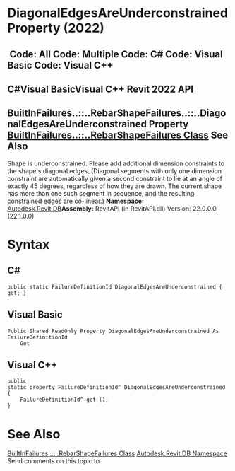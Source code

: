 # DiagonalEdgesAreUnderconstrained Property (2022)

﻿
 Code: All Code: Multiple Code: C# Code: Visual Basic Code: Visual C++   
---  
C#Visual BasicVisual C++
Revit 2022 API  
---  
BuiltInFailures..::..RebarShapeFailures..::..DiagonalEdgesAreUnderconstrained Property   
[BuiltInFailures..::..RebarShapeFailures Class](7e0a8c39-c873-730e-6ffd-2fc6d6f71f3e.md "BuiltInFailures.RebarShapeFailures Class") See Also  
---  
Shape is underconstrained. Please add additional dimension constraints to the shape's diagonal edges. (Diagonal segments with only one dimension constraint are automatically given a second constraint to lie at an angle of exactly 45 degrees, regardless of how they are drawn. The current shape has more than one such segment in sequence, and the resulting constrained edges are co-linear.) 
**Namespace:** [Autodesk.Revit.DB](87546ba7-461b-c646-cbb1-2cb8f5bff8b2.md "Autodesk.Revit.DB Namespace")**Assembly:** RevitAPI (in RevitAPI.dll) Version: 22.0.0.0 (22.1.0.0)
# Syntax
C#  
---  
```text
public static FailureDefinitionId DiagonalEdgesAreUnderconstrained { get; }
```
  
Visual Basic  
---  
```text
Public Shared ReadOnly Property DiagonalEdgesAreUnderconstrained As FailureDefinitionId
	Get
```
  
Visual C++  
---  
```text
public:
static property FailureDefinitionId^ DiagonalEdgesAreUnderconstrained {
	FailureDefinitionId^ get ();
}
```
  
# See Also
[BuiltInFailures..::..RebarShapeFailures Class](7e0a8c39-c873-730e-6ffd-2fc6d6f71f3e.md "BuiltInFailures.RebarShapeFailures Class")
[Autodesk.Revit.DB Namespace](87546ba7-461b-c646-cbb1-2cb8f5bff8b2.md "Autodesk.Revit.DB Namespace")
Send comments on this topic to 